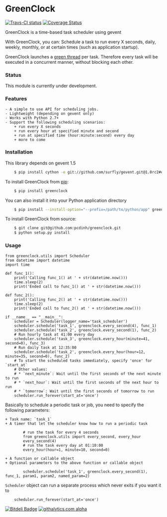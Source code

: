 GreenClock
==========

[![Travs-CI status](https://travis-ci.org/pcdinh/greenclock.png)](https://travis-ci.org/pcdinh/greenclock) 
[![Coverage Status](https://coveralls.io/repos/pcdinh/greenclock/badge.png)](https://coveralls.io/r/pcdinh/greenclock)

GreenClock is a time-based task scheduler using gevent

With GreenClock, you can: Schedule a task to run every X seconds, daily, weekly, monthly, 
or at certain times (such as application startup).

GreenClock launches a [green thread](http://en.wikipedia.org/wiki/Green_threads) per task.
Therefore every task will be executed in a concurrent manner, without blocking each other.

### Status

This module is currently under development.

### Features

    - A simple to use API for scheduling jobs.
    - Lightweight (depending on gevent only)
    - Works with Python 2.7+
    - Support the following scheduling scenarios: 
        + run every X seconds
        + run every hour at specified minute and second
        + run at specified time (hour:minute:second) every day
        + more to come

### Installation

This library depends on gevent 1.5

```bash
    $ pip install cython -e git://github.com/surfly/gevent.git@1.0rc2#egg=gevent
```

To install GreenClock from [pip](https://pypi.python.org/pypi/pip):

```bash
    $ pip install greenclock
```


You can also install it into your Python application directory

```bash
    $ pip install --install-option="--prefix=/path/to/python/app" greenclock
```


To install GreenClock from source:
```bash
    $ git clone git@github.com:pcdinh/greenclock.git
    $ python setup.py install
```

### Usage

```
from greenclock.utils import Scheduler
from datetime import datetime
import time

def func_1():
    print('Calling func_1() at ' + str(datetime.now()))
    time.sleep(2)
    print('Ended call to func_1() at ' + str(datetime.now()))

def func_2():
    print('Calling func_2() at ' + str(datetime.now()))
    time.sleep(2)
    print('Ended call to func_2() at ' + str(datetime.now()))

if __name__ == "__main__":
    scheduler = Scheduler(logger_name='task_scheduler')
    scheduler.schedule('task_1', greenclock.every_second(4), func_1)
    scheduler.schedule('task_2', greenclock.every_second(1), func_2)
    # Run hourly task at 41:00 every day
    scheduler.schedule('task_3', greenclock.every_hour(minute=41, second=0), func_3)
    # Run daily task at 12:35:00
    scheduler.schedule('task_2', greenclock.every_hour(hour=12, minute=35, second=0), func_2)    
    # To start the scheduled tasks immediately, specify 'once' for `start_at`
    # Other values: 
    # * `next_minute`: Wait until the first seconds of the next minute to run
    # * `next_hour`: Wait until the first seconds of the next hour to run
    # * `tomorrow`: Wait until the first seconds of tomorrow to run
    scheduler.run_forever(start_at='once')

```

Basically to schedule a periodic task or job, you need to specify the following parameters:

    + Task name: `task_1`
    + A timer that let the scheduler know how to run a periodic task

```        
        # run the task for every 4 seconds
        from greenclock.utils import every_second, every_hour
        every_second(4) 
        # run the task every day at 01:10:00
        every_hour(hour=1, minute=10, second=0)
```        
    + A function or callable object
    + Optional parameters to the above function or callable object
```    
        scheduler.schedule('task_1', greenclock.every_second(1), func_1, param1, param2, named_param=2)
```    
`Scheduler` object can run a separate process which never exits if you want it to
```
    scheduler.run_forever(start_at='once')
```

[![Bitdeli Badge](https://d2weczhvl823v0.cloudfront.net/pcdinh/greenclock/trend.png)](https://bitdeli.com/free "Bitdeli Badge")
[![githalytics.com alpha](https://cruel-carlota.pagodabox.com/a7b875db36121c410c906c620f242458 "githalytics.com")](http://githalytics.com/pcdinh/greenclock)
